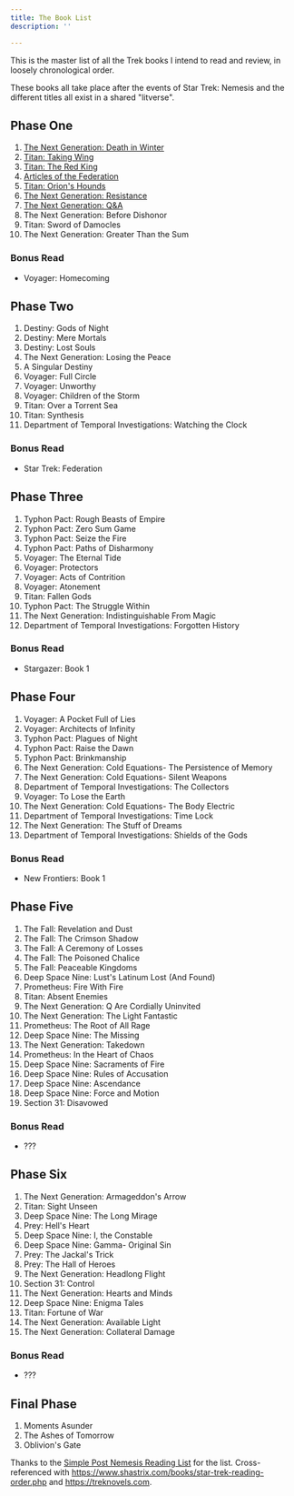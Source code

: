 ```yaml
---
title: The Book List
description: ''

---
```

This is the master list of all the Trek books I intend to read and review, in loosely chronological order.

These books all take place after the events of Star Trek: Nemesis and the different titles all exist in a shared "litverse".

## Phase One

 1. [The Next Generation: Death in Winter](https://startrekbook.club/reviews/tng-death-in-winter/)
 2. [Titan: Taking Wing](https://startrekbook.club/reviews/titan-taking-wing/)
 3. [Titan: The Red King](https://startrekbook.club/reviews/titan-red-king/)
 4. [Articles of the Federation](https://startrekbook.club/reviews/articles-of-the-federation/)
 5. [Titan: Orion's Hounds](https://startrekbook.club/reviews/titan-orions-hounds/)
 6. [The Next Generation: Resistance](https://startrekbook.club/reviews/tng-resistance/)
 7. [The Next Generation: Q&A](https://startrekbook.club/reviews/7-star-trek-the-next-generation-q-a/)
 8. The Next Generation: Before Dishonor
 9. Titan: Sword of Damocles
10. The Next Generation: Greater Than the Sum

### Bonus Read

* Voyager: Homecoming

## Phase Two

 1. Destiny: Gods of Night
 2. Destiny: Mere Mortals
 3. Destiny: Lost Souls
 4. The Next Generation: Losing the Peace
 5. A Singular Destiny
 6. Voyager: Full Circle
 7. Voyager: Unworthy
 8. Voyager: Children of the Storm
 9. Titan: Over a Torrent Sea
10. Titan: Synthesis
11. Department of Temporal Investigations: Watching the Clock

### Bonus Read

* Star Trek: Federation

## Phase Three

 1. Typhon Pact: Rough Beasts of Empire
 2. Typhon Pact: Zero Sum Game
 3. Typhon Pact: Seize the Fire
 4. Typhon Pact: Paths of Disharmony
 5. Voyager: The Eternal Tide
 6. Voyager: Protectors
 7. Voyager: Acts of Contrition
 8. Voyager: Atonement
 9. Titan: Fallen Gods
10. Typhon Pact: The Struggle Within
11. The Next Generation: Indistinguishable From Magic
12. Department of Temporal Investigations: Forgotten History

### Bonus Read

* Stargazer: Book 1

## Phase Four

 1. Voyager: A Pocket Full of Lies
 2. Voyager: Architects of Infinity
 3. Typhon Pact: Plagues of Night
 4. Typhon Pact: Raise the Dawn
 5. Typhon Pact: Brinkmanship
 6. The Next Generation: Cold Equations- The Persistence of Memory
 7. The Next Generation: Cold Equations- Silent Weapons
 8. Department of Temporal Investigations: The Collectors
 9. Voyager: To Lose the Earth
10. The Next Generation: Cold Equations- The Body Electric
11. Department of Temporal Investigations: Time Lock
12. The Next Generation: The Stuff of Dreams
13. Department of Temporal Investigations: Shields of the Gods

### Bonus Read

* New Frontiers: Book 1

## Phase Five

 1. The Fall: Revelation and Dust
 2. The Fall: The Crimson Shadow
 3. The Fall: A Ceremony of Losses
 4. The Fall: The Poisoned Chalice
 5. The Fall: Peaceable Kingdoms
 6. Deep Space Nine: Lust's Latinum Lost (And Found)
 7. Prometheus: Fire With Fire
 8. Titan: Absent Enemies
 9. The Next Generation: Q Are Cordially Uninvited
10. The Next Generation: The Light Fantastic
11. Prometheus: The Root of All Rage
12. Deep Space Nine: The Missing
13. The Next Generation: Takedown
14. Prometheus: In the Heart of Chaos
15. Deep Space Nine: Sacraments of Fire
16. Deep Space Nine: Rules of Accusation
17. Deep Space Nine: Ascendance
18. Deep Space Nine: Force and Motion
19. Section 31: Disavowed

### Bonus Read

* ???

## Phase Six

 1. The Next Generation: Armageddon's Arrow
 2. Titan: Sight Unseen
 3. Deep Space Nine: The Long Mirage
 4. Prey: Hell's Heart
 5. Deep Space Nine: I, the Constable
 6. Deep Space Nine: Gamma- Original Sin
 7. Prey: The Jackal's Trick
 8. Prey: The Hall of Heroes
 9. The Next Generation: Headlong Flight
10. Section 31: Control
11. The Next Generation: Hearts and Minds
12. Deep Space Nine: Enigma Tales
13. Titan: Fortune of War
14. The Next Generation: Available Light
15. The Next Generation: Collateral Damage

### Bonus Read

* ???

## Final Phase

1. Moments Asunder
2. The Ashes of Tomorrow
3. Oblivion's Gate

Thanks to the [Simple Post Nemesis Reading List](https://startreklitverse.com/simple-post-nemesis-reading-list.php) for the list. Cross-referenced with https://www.shastrix.com/books/star-trek-reading-order.php and https://treknovels.com.